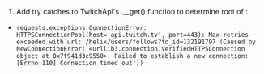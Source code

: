 1. Add try catches to TwitchApi's .\__get() function to determine root of :
  - `requests.exceptions.ConnectionError: HTTPSConnectionPool(host='api.twitch.tv', port=443): Max retries exceeded with url: /helix/users/follows?to_id=132191797 (Caused by NewConnectionError('<urllib3.connection.VerifiedHTTPSConnection object at 0x7f941d3c9550>: Failed to establish a new connection: [Errno 110] Connection timed out'))`

